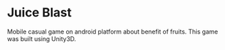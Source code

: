 # Juice Blast

Mobile casual game on android platform about benefit of fruits. This game was built using Unity3D.
